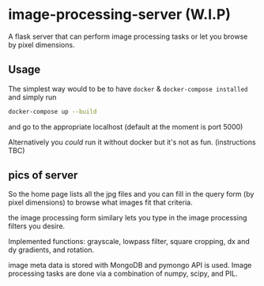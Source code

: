 # image-processing-server (W.I.P)
A flask server that can perform image processing tasks or let you browse by pixel dimensions.

## Usage
The simplest way would to be to have `docker` & `docker-compose installed` and simply run

```bash
docker-compose up --build
```

and go to the appropriate localhost (default at the moment is port 5000)

Alternatively you *could* run it without docker but it's not as fun. (instructions TBC)

## pics of server 

So the home page lists all the jpg files and you can fill in the query form (by pixel dimensions) to browse what images fit that criteria.

the image processing form similary lets you type in the image processing filters you desire.

Implemented functions: grayscale, lowpass filter, square cropping, dx and dy gradients, and rotation.

image meta data is stored with MongoDB and pymongo API is used. Image processing tasks are done via a combination of numpy, scipy, and PIL. 

